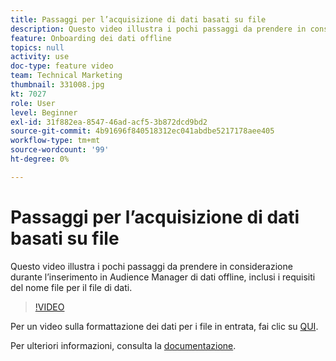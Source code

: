 ```yaml
---
title: Passaggi per l’acquisizione di dati basati su file
description: Questo video illustra i pochi passaggi da prendere in considerazione durante l’inserimento in Audience Manager di dati offline, inclusi i requisiti del nome file per il file di dati.
feature: Onboarding dei dati offline
topics: null
activity: use
doc-type: feature video
team: Technical Marketing
thumbnail: 331008.jpg
kt: 7027
role: User
level: Beginner
exl-id: 31f882ea-8547-46ad-acf5-3b872dcd9bd2
source-git-commit: 4b91696f840518312ec041abdbe5217178aee405
workflow-type: tm+mt
source-wordcount: '99'
ht-degree: 0%

---
```


# Passaggi per l’acquisizione di dati basati su file

Questo video illustra i pochi passaggi da prendere in considerazione durante l’inserimento in Audience Manager di dati offline, inclusi i requisiti del nome file per il file di dati.

>[!VIDEO](https://video.tv.adobe.com/v/331008/?quality=12&learn=on)

Per un video sulla formattazione dei dati per i file in entrata, fai clic su [QUI](formatting-and-ingesting-file-based-data.md).

Per ulteriori informazioni, consulta la [documentazione](https://experienceleague.adobe.com/docs/audience-manager/user-guide/implementation-integration-guides/sending-audience-data/batch-data-transfer-process/inbound-s3-filenames.html).
